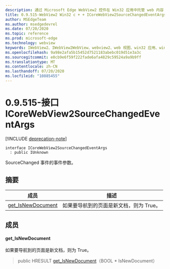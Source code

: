 ```yaml
---
description: 通过 Microsoft Edge WebView2 控件在 Win32 应用中托管 web 内容
title: 0.9.515-WebView2 Win32 c + + ICoreWebView2SourceChangedEventArgs
author: MSEdgeTeam
ms.author: msedgedevrel
ms.date: 07/20/2020
ms.topic: reference
ms.prod: microsoft-edge
ms.technology: webview
keywords: IWebView2、IWebView2WebView、webview2、web 视图、win32 应用、win32、edge、ICoreWebView2、ICoreWebView2Controller、浏览器控件、边缘 html
ms.openlocfilehash: 9a98e2afa5b15452d7521183abebc019d51e3a3c
ms.sourcegitcommit: e0cb9e6f59f222fade6afa4829c59524a9a9b9ff
ms.translationtype: MT
ms.contentlocale: zh-CN
ms.lasthandoff: 07/20/2020
ms.locfileid: "10885455"
---
```

# 0.9.515-接口 ICoreWebView2SourceChangedEventArgs 

[!INCLUDE [deprecation-note](../../includes/deprecation-note.md)]

```
interface ICoreWebView2SourceChangedEventArgs
  : public IUnknown
```

SourceChanged 事件的事件参数。

## 摘要

 成员                        | 描述
--------------------------------|---------------------------------------------
[get_IsNewDocument](#get_isnewdocument) | 如果要导航到的页面是新文档，则为 True。

## 成员

#### get_IsNewDocument 

如果要导航到的页面是新文档，则为 True。

> public HRESULT [get_IsNewDocument](#get_isnewdocument)（BOOL * IsNewDocument）

